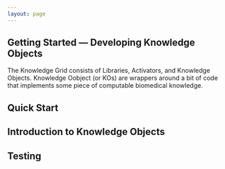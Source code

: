 ```yaml
---
layout: page
---
```

## Getting Started — Developing Knowledge Objects

The Knowledge Grid consists of Libraries, Activators, and Knowledge Objects. Knowledge Oobject (or KOs) are wrappers around a bit of code that implements some piece of computable biomedical knowledge.

## Quick Start



## Introduction to Knowledge Objects

## Testing